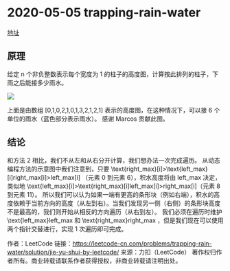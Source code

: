 # 2020-05-05 trapping-rain-water
[地址](https://leetcode-cn.com/problems/trapping-rain-water)

## 原理

给定 n 个非负整数表示每个宽度为 1 的柱子的高度图，计算按此排列的柱子，下雨之后能接多少雨水。

![](https://assets.leetcode-cn.com/aliyun-lc-upload/uploads/2018/10/22/rainwatertrap.png)


上面是由数组 [0,1,0,2,1,0,1,3,2,1,2,1] 表示的高度图，在这种情况下，可以接 6 个单位的雨水（蓝色部分表示雨水）。 感谢 Marcos 贡献此图。


## 结论

和方法 2 相比，我们不从左和从右分开计算，我们想办法一次完成遍历。
从动态编程方法的示意图中我们注意到，只要 \text{right\_max}[i]>\text{left\_max}[i]right_max[i]>left_max[i] （元素 0 到元素 6），积水高度将由 left_max 决定，类似地 \text{left\_max}[i]>\text{right\_max}[i]left_max[i]>right_max[i]（元素 8 到元素 11）。
所以我们可以认为如果一端有更高的条形块（例如右端），积水的高度依赖于当前方向的高度（从左到右）。当我们发现另一侧（右侧）的条形块高度不是最高的，我们则开始从相反的方向遍历（从右到左）。
我们必须在遍历时维护 \text{left\_max}left_max 和 \text{right\_max}right_max ，但是我们现在可以使用两个指针交替进行，实现 1 次遍历即可完成。

作者：LeetCode
链接：https://leetcode-cn.com/problems/trapping-rain-water/solution/jie-yu-shui-by-leetcode/
来源：力扣（LeetCode）
著作权归作者所有。商业转载请联系作者获得授权，非商业转载请注明出处。
